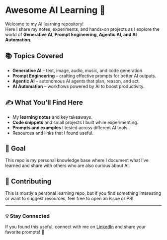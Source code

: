 # Awesome AI Learning 🚀  

Welcome to my AI learning repository!  
Here I share my notes, experiments, and hands-on projects as I explore the world of **Generative AI, Prompt Engineering, Agentic AI, and AI Automation**.  

## 📚 Topics Covered  
- **Generative AI** – text, image, audio, music, and code generation.  
- **Prompt Engineering** – crafting effective prompts for better AI outputs.  
- **Agentic AI** – autonomous AI agents that plan, reason, and act.  
- **AI Automation** – workflows powered by AI to boost productivity.  

## ✍️ What You’ll Find Here  
- My **learning notes** and key takeaways.  
- **Code snippets** and small projects I built while experimenting.  
- **Prompts and examples** I tested across different AI tools.  
- Resources and links that I found useful.  

## 🚀 Goal  
This repo is my personal knowledge base where I document what I’ve learned and share with others who are also curious about AI.  

## 🤝 Contributing  
This is mostly a personal learning repo, but if you find something interesting or want to suggest resources, feel free to open an issue or PR!  

---

### 💡 Stay Connected
If you found this useful, connect with me on [LinkedIn](https://www.linkedin.com/in/aravindan-s-72187227a) and share your favorite prompts! 🚀
